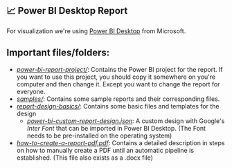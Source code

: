 ## 📈 Power BI Desktop Report

For visualization we're using [Power BI Desktop](https://www.microsoft.com/de-de/power-platform/products/power-bi/desktop?market=de) from Microsoft.

## Important files/folders:

- _[power-bi-report-project/](./power-bi-report-project/)_: Contains the Power BI project for the report. If you want to use this project, you should copy it somewhere on you're computer and then change it. Except you want to change the report for everyone.
- _[samples/](./samples/)_: Contains some sample reports and their corresponding files.
- _[report-design-basics/](./report-design-basics/)_: Contains some basic files and templates for the design
  - _[power-bi-custom-report-design.json](./report-design-basics/power-bi-custom-report-design.json)_: A custom design with Google's _Inter Font_ that can be imported in Power BI Desktop. (The Font needs to be pre-installed on the operating system)
- _[how-to-create-a-report-pdf.pdf](./how-to-create-a-report-pdf.pdf)_: Contains a detailed description in steps on how to manually create a PDF until an automatic pipeline is established. (This file also exists as a .docx file)
